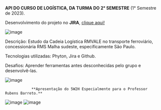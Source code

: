 **API DO CURSO DE LOGÍSTICA, DA TURMA DO 2° SEMESTRE** (1° Semestre de 2023).

Desenvolvimento do projeto no **JIRA**, [clique aqui!](https://apilog.atlassian.net/jira/software/projects/PFRRV/boards/2/backlog)

![image](https://github.com/SilveiraEliane/API-LOG/assets/134539033/fb8c60eb-0b94-45de-b457-3410808d323a)

Descrição: Estudo da Cadeia Logística RMVALE no transporte ferroviário, concessionária RMS Malha sudeste, especificamente São Paulo.

Tecnologias utilizadas: Phyton, Jira e Github.

Desafios: Aprender ferramentas antes desconhecidas pelo grupo e desenvolvê-las.

![image](https://github.com/SilveiraEliane/API-LOG/assets/134539033/cdec5090-121a-4b9f-b16f-ac80fa55e876)


                **Apresentação do 5W2H Especialmente para o Professor Rubens Barreto.**

![image](https://github.com/SilveiraEliane/API-LOG/assets/134539033/6252938f-e6af-4669-b656-b329de224d56)
![image](https://github.com/SilveiraEliane/API-LOG/assets/134539033/f5f02121-cc04-4689-ad54-82d708b2874d)


